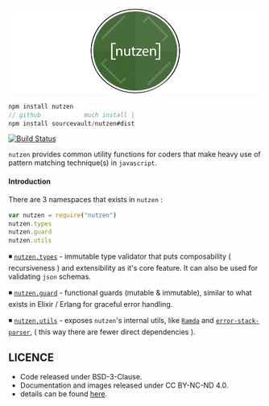 <!-- ![](https://raw.githubusercontent.com/sourcevault/nutzen/dev/logo.png) -->

![](./logo.png)

```js
npm install nutzen
// github            much install |
npm install sourcevault/nutzen#dist
```

[![Build Status](https://travis-ci.org/sourcevault/nutzen.svg?branch=dev)](https://travis-ci.org/sourcevault/nutzen)

`nutzen` provides common utility functions for coders that make heavy use of pattern matching technique(s) in `javascript`.

#### Introduction

There are 3 namespaces that exists in `nutzen` :

```js
var nutzen = require("nutzen")
nutzen.types
nutzen.guard
nutzen.utils
```

◾️ [`nutzen.types`](docs/types.md) - immutable type validator that puts composability ( recursiveness ) and extensibility as it's core feature. It can also be used for validating `json` schemas.

◾️ [`nutzen.guard`](docs/guard.md) - functional guards (mutable & immutable), similar to what exists in Elixir / Erlang for graceful error handling.

◾️ [`nutzen.utils`](docs/utils.md) - exposes `nutzen`'s internal utils, like [`Ramda`](https://github.com/ramda/ramda)  and [`error-stack-parser`](https://github.com/stacktracejs/error-stack-parser), ( this way there are fewer direct dependencies ).

## LICENCE

- Code released under BSD-3-Clause.
- Documentation and images released under CC BY-NC-ND 4.0.
- details can be found [here](https://github.com/sourcevault/nutzen/blob/dev/COPYING.txt).
